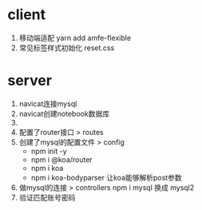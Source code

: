 # client
1. 移动端适配   yarn add amfe-flexible
2. 常见标签样式初始化   reset.css

# server
1. navicat连接mysql
2. navicat创建notebook数据库
3. 
4. 配置了router接口 > routes
5. 创建了mysql的配置文件 > config  
    - npm init -y
    - npm i @koa/router
    - npm i koa
    - npm i koa-bodyparser 让koa能够解析post参数
6. 做mysql的连接 > controllers      npm i mysql  换成 mysql2
7. 验证匹配账号密码